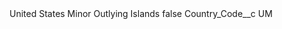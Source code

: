 <?xml version="1.0" encoding="UTF-8"?>
<CustomMetadata xmlns="http://soap.sforce.com/2006/04/metadata" xmlns:xsi="http://www.w3.org/2001/XMLSchema-instance" xmlns:xsd="http://www.w3.org/2001/XMLSchema">
    <label>United States Minor Outlying Islands</label>
    <protected>false</protected>
    <values>
        <field>Country_Code__c</field>
        <value xsi:type="xsd:string">UM</value>
    </values>
</CustomMetadata>
